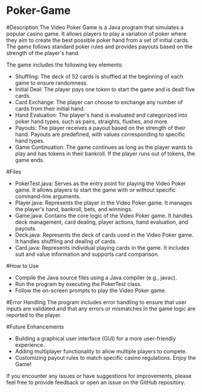 # Poker-Game

#Description
The Video Poker Game is a Java program that simulates a popular casino game. It allows players to play a variation of poker where they aim to create the best possible poker hand from a set of initial cards. The game follows standard poker rules and provides payouts based on the strength of the player's hand.

The game includes the following key elements:
- Shuffling: The deck of 52 cards is shuffled at the beginning of each game to ensure randomness.
- Initial Deal: The player pays one token to start the game and is dealt five cards.
- Card Exchange: The player can choose to exchange any number of cards from their initial hand.
- Hand Evaluation: The player's hand is evaluated and categorized into poker hand types, such as pairs, straights, flushes, and more.
- Payouts: The player receives a payout based on the strength of their hand. Payouts are predefined, with values corresponding to specific hand types.
- Game Continuation: The game continues as long as the player wants to play and has tokens in their bankroll. If the player runs out of tokens, the game ends.

#Files
- PokerTest.java: Serves as the entry point for playing the Video Poker game. It allows players to start the game with or without specific command-line arguments.
- Player.java: Represents the player in the Video Poker game. It manages the player's hand, bankroll, bets, and winnings.
- Game.java: Contains the core logic of the Video Poker game. It handles deck management, card dealing, player actions, hand evaluation, and payouts.
- Deck.java: Represents the deck of cards used in the Video Poker game. It handles shuffling and dealing of cards.
- Card.java: Represents individual playing cards in the game. It includes suit and value information and supports card comparison.

#How to Use
- Compile the Java source files using a Java compiler (e.g., javac).
- Run the program by executing the PokerTest class.
- Follow the on-screen prompts to play the Video Poker game.

#Error Handling
The program includes error handling to ensure that user inputs are validated and that any errors or mismatches in the game logic are reported to the player.

#Future Enhancements
- Building a graphical user interface (GUI) for a more user-friendly experience.
- Adding multiplayer functionality to allow multiple players to compete.
- Customizing payout rules to match specific casino regulations.
Enjoy the Game!

If you encounter any issues or have suggestions for improvements, please feel free to provide feedback or open an issue on the GitHub repository.
